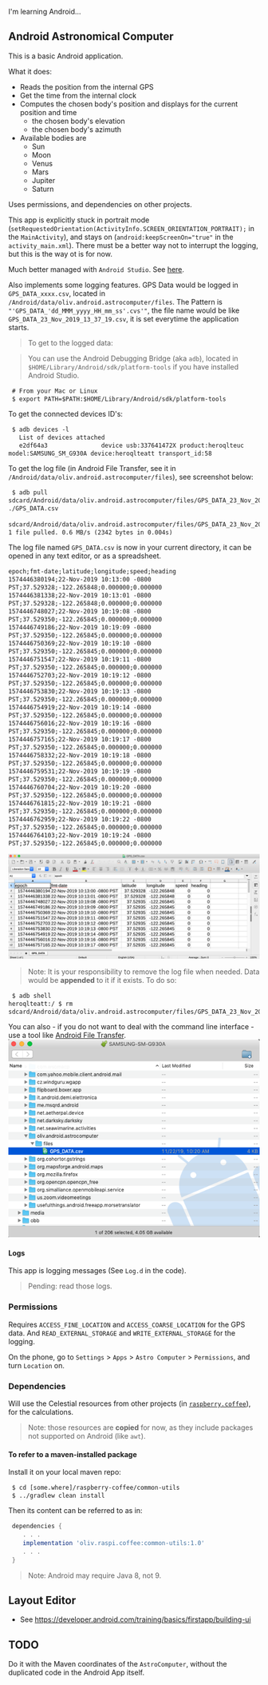 I'm learning Android...

## Android Astronomical Computer
This is a basic Android application.

What it does:
- Reads the position from the internal GPS
- Get the time from the internal clock
- Computes the chosen body's position and displays for the current position and time
    - the chosen body's elevation
    - the chosen body's azimuth
- Available bodies are
    - Sun
    - Moon
    - Venus
    - Mars
    - Jupiter
    - Saturn

Uses permissions, and dependencies on other projects.

This app is explicitly stuck in portrait mode (`setRequestedOrientation(ActivityInfo.SCREEN_ORIENTATION_PORTRAIT);` in the `MainActivity`), and stays on (`android:keepScreenOn="true"` in the `activity_main.xml`).
There must be a better way not to interrupt the logging, but this is the way ot is for now.

Much better managed with `Android Studio`. See [here](https://developer.android.com/studio/install).

Also implements some logging features.
GPS Data would be logged in `GPS_DATA_xxxx.csv`, located in `/Android/data/oliv.android.astrocomputer/files`.
The Pattern is `"'GPS_DATA_'dd_MMM_yyyy_HH_mm_ss'.cvs'"`, the file name would be like `GPS_DATA_23_Nov_2019_13_37_19.csv`, it is set everytime the application starts.

> To get to the logged data:

> You can use the Android Debugging Bridge (aka `adb`), located in `$HOME/Library/Android/sdk/platform-tools` if you have installed Android Studio.

```
 # From your Mac or Linux
 $ export PATH=$PATH:$HOME/Library/Android/sdk/platform-tools
```

To get the connected devices ID's:
```
 $ adb devices -l
   List of devices attached
   e2df64a3               device usb:337641472X product:heroqlteuc model:SAMSUNG_SM_G930A device:heroqlteatt transport_id:58
```

To get the log file (in Android File Transfer, see it in `/Android/data/oliv.android.astrocomputer/files`), see screenshot below:
```
 $ adb pull sdcard/Android/data/oliv.android.astrocomputer/files/GPS_DATA_23_Nov_2019_13_37_19.csv ./GPS_DATA.csv
 sdcard/Android/data/oliv.android.astrocomputer/files/GPS_DATA_23_Nov_2019_13_37_19.csv: 1 file pulled. 0.6 MB/s (2342 bytes in 0.004s)
```
The log file named `GPS_DATA.csv` is now in your current directory, it can be opened in any text editor, or as a spreadsheet.

```csv
epoch;fmt-date;latitude;longitude;speed;heading
1574446380194;22-Nov-2019 10:13:00 -0800 PST;37.529328;-122.265848;0.000000;0.000000
1574446381338;22-Nov-2019 10:13:01 -0800 PST;37.529328;-122.265848;0.000000;0.000000
1574446748027;22-Nov-2019 10:19:08 -0800 PST;37.529350;-122.265845;0.000000;0.000000
1574446749186;22-Nov-2019 10:19:09 -0800 PST;37.529350;-122.265845;0.000000;0.000000
1574446750369;22-Nov-2019 10:19:10 -0800 PST;37.529350;-122.265845;0.000000;0.000000
1574446751547;22-Nov-2019 10:19:11 -0800 PST;37.529350;-122.265845;0.000000;0.000000
1574446752703;22-Nov-2019 10:19:12 -0800 PST;37.529350;-122.265845;0.000000;0.000000
1574446753830;22-Nov-2019 10:19:13 -0800 PST;37.529350;-122.265845;0.000000;0.000000
1574446754919;22-Nov-2019 10:19:14 -0800 PST;37.529350;-122.265845;0.000000;0.000000
1574446756016;22-Nov-2019 10:19:16 -0800 PST;37.529350;-122.265845;0.000000;0.000000
1574446757165;22-Nov-2019 10:19:17 -0800 PST;37.529350;-122.265845;0.000000;0.000000
1574446758332;22-Nov-2019 10:19:18 -0800 PST;37.529350;-122.265845;0.000000;0.000000
1574446759531;22-Nov-2019 10:19:19 -0800 PST;37.529350;-122.265845;0.000000;0.000000
1574446760704;22-Nov-2019 10:19:20 -0800 PST;37.529350;-122.265845;0.000000;0.000000
1574446761815;22-Nov-2019 10:19:21 -0800 PST;37.529350;-122.265845;0.000000;0.000000
1574446762959;22-Nov-2019 10:19:22 -0800 PST;37.529350;-122.265845;0.000000;0.000000
1574446764103;22-Nov-2019 10:19:24 -0800 PST;37.529350;-122.265845;0.000000;0.000000
```

![In LibreOffice](./GPS_DATA.png)

> Note: It is your responsibility to remove the log file when needed. Data would be **appended** to it if it exists.
> To do so:
```
 $ adb shell
heroqlteatt:/ $ rm sdcard/Android/data/oliv.android.astrocomputer/files/GPS_DATA_23_Nov_2019_13_37_19.csv
```

You can also - if you do not want to deal with the command line interface - use a tool like [Android File Transfer](https://www.android.com/filetransfer/).
![Android File Transfer](./AndroidFileTransfer.png)

#### Logs
This app is logging messages (See `Log.d` in the code).
> Pending: read those logs.

### Permissions
Requires `ACCESS_FINE_LOCATION` and `ACCESS_COARSE_LOCATION` for the GPS data.
And `READ_EXTERNAL_STORAGE` and `WRITE_EXTERNAL_STORAGE` for the logging.

On the phone, go to `Settings` > `Apps` > `Astro Computer` > `Permissions`, and turn `Location` on.

### Dependencies
Will use the Celestial resources from other projects (in [`raspberry.coffee`](https://github.com/OlivierLD/raspberry-coffee)), for the calculations.

> Note: those resources are **copied** for now, as they include packages not supported on Android (like `awt`).

#### To refer to a maven-installed package
Install it on your local maven repo:
```
 $ cd [some.where]/raspberry-coffee/common-utils
 $ ../gradlew clean install
```
Then its content can be referred to as in:
```groovy
 dependencies {
    . . .
    implementation 'oliv.raspi.coffee:common-utils:1.0'
    . . .
 }
```

> Note: Android may require Java 8, not 9.

## Layout Editor
- See <https://developer.android.com/training/basics/firstapp/building-ui>

## TODO
Do it with the Maven coordinates of the `AstroComputer`, without the duplicated code in the Android App itself.  
